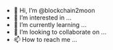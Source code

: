 - 👋 Hi, I’m @blockchain2moon
- 👀 I’m interested in ...
- 🌱 I’m currently learning ...
- 💞️ I’m looking to collaborate on ...
- 📫 How to reach me ...

<!---
blockchain2moon/blockchain2moon is a ✨ special ✨ repository because its `README.md` (this file) appears on your GitHub profile.
You can click the Preview link to take a look at your changes.
--->
